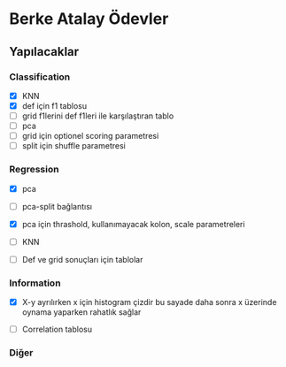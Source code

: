 # Berke Atalay Ödevler

 
## Yapılacaklar

### Classification
- [x] KNN
- [x] def için f1 tablosu
- [ ] grid f1lerini def f1leri ile karşılaştıran tablo
- [ ] pca
- [ ] grid için optionel scoring parametresi
- [ ] split için shuffle parametresi

### Regression
- [x] pca
- [ ] pca-split bağlantısı
- [x] pca için thrashold, kullanımayacak kolon, scale parametreleri
- [ ] KNN
- [ ] Def ve grid sonuçları için tablolar



### Information
- [x] X-y ayrılırken x için histogram çizdir bu sayade daha sonra x üzerinde oynama yaparken rahatlık sağlar
- [ ] Correlation tablosu 


### Diğer
